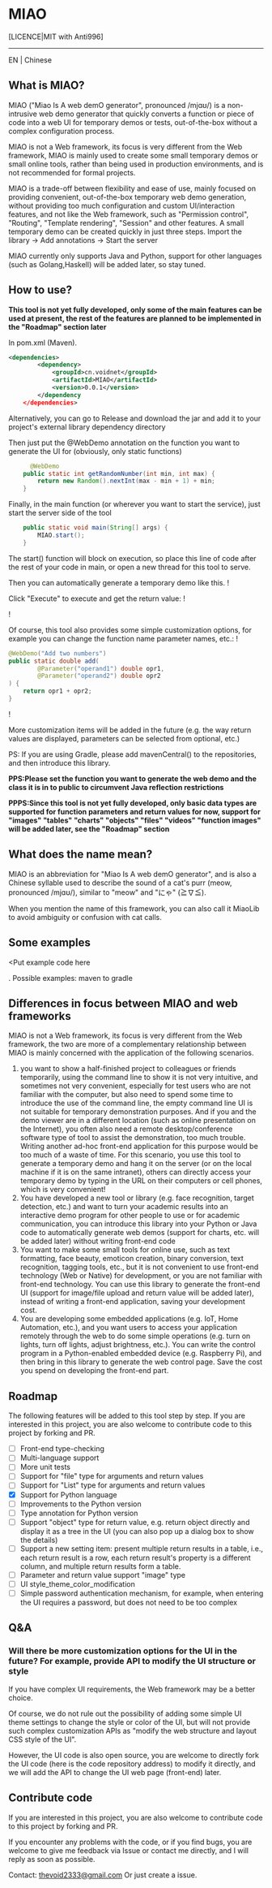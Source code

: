 # MIAO
[LICENCE|MIT with Anti996] 
- - -
EN | Chinese

## What is MIAO?
MIAO ("Miao Is A web demO generator", pronounced /mjɑʊ/) is a non-intrusive web demo generator that quickly converts a function or piece of code into a web UI for temporary demos or tests, out-of-the-box without a complex configuration process.

MIAO is not a Web framework, its focus is very different from the Web framework, MIAO is mainly used to create some small temporary demos or small online tools, rather than being used in production environments, and is not recommended for formal projects.

MIAO is a trade-off between flexibility and ease of use, mainly focused on providing convenient, out-of-the-box temporary web demo generation, without providing too much configuration and custom UI/interaction features, and not like the Web framework, such as "Permission control", "Routing", "Template rendering", "Session" and other features.
A small temporary demo can be created quickly in just three steps.
Import the library -> Add annotations -> Start the server

MIAO currently only supports Java and Python, support for other languages (such as Golang,Haskell) will be added later, so stay tuned.

## How to use?
**This tool is not yet fully developed, only some of the main features can be used at present, the rest of the features are planned to be implemented in the "Roadmap" section later**

In pom.xml (Maven).
``` xml
<dependencies>
        <dependency>
            <groupId>cn.voidnet</groupId>
            <artifactId>MIAO</artifactId>
            <version>0.0.1</version>
        </dependency
    </dependencies>
```

Alternatively, you can go to Release and download the jar and add it to your project's external library dependency directory

Then just put the @WebDemo annotation on the function you want to generate the UI for (obviously, only static functions)
``` java
	  @WebDemo
    public static int getRandomNumber(int min, int max) {
        return new Random().nextInt(max - min + 1) + min;
    }
```
Finally, in the main function (or wherever you want to start the service), just start the server side of the tool
``` java
    public static void main(String[] args) {
        MIAO.start();
    }
```
The start() function will block on execution, so place this line of code after the rest of your code in main, or open a new thread for this tool to serve.

Then you can automatically generate a temporary demo like this.
! [](MIAO/2BDC99A1-FDB7-4D7F-B878-FEF673A309F7.png)

Click "Execute" to execute and get the return value: !

! [](MIAO/72C26721-DC73-495F-B3A7-ACC79921898A.png)

Of course, this tool also provides some simple customization options, for example you can change the function name parameter names, etc.: !
``` java
@WebDemo("Add two numbers")
public static double add(
        @Parameter("operand1") double opr1,
        @Parameter("operand2") double opr2
) {
    return opr1 + opr2;
}
```
! [](MIAO/F93D29A9-ABF7-4AD9-83F1-FF1972D8793C.png)

More customization items will be added in the future (e.g. the way return values are displayed, parameters can be selected from optional, etc.)

PS: If you are using Gradle, please add mavenCentral() to the repositories, and then introduce this library.

**PPS:Please set the function you want to generate the web demo and the class it is in to public to circumvent Java reflection restrictions**

**PPPS:Since this tool is not yet fully developed, only basic data types are supported for function parameters and return values for now, support for "images" "tables" "charts" "objects" "files" "videos" "function images" will be added later, see the "Roadmap" section**
## What does the name mean?
MIAO is an abbreviation for "Miao Is A web demO generator", and is also a Chinese syllable used to describe the sound of a cat's purr (meow, pronounced /mjɑʊ/), similar to "meow" and "にゃ" (≧∇≦).

When you mention the name of this framework, you can also call it MiaoLib to avoid ambiguity or confusion with cat calls.
## Some examples
<Put example code here

<Put the UI image here>.
Possible examples: maven to gradle
## Differences in focus between MIAO and web frameworks
MIAO is not a Web framework, its focus is very different from the Web framework, the two are more of a complementary relationship between MIAO is mainly concerned with the application of the following scenarios.
1. you want to show a half-finished project to colleagues or friends temporarily, using the command line to show it is not very intuitive, and sometimes not very convenient, especially for test users who are not familiar with the computer, but also need to spend some time to introduce the use of the command line, the empty command line UI is not suitable for temporary demonstration purposes.
And if you and the demo viewer are in a different location (such as online presentation on the Internet), you often also need a remote desktop/conference software type of tool to assist the demonstration, too much trouble. Writing another ad-hoc front-end application for this purpose would be too much of a waste of time.
For this scenario, you use this tool to generate a temporary demo and hang it on the server (or on the local machine if it is on the same intranet), others can directly access your temporary demo by typing in the URL on their computers or cell phones, which is very convenient!
2. You have developed a new tool or library (e.g. face recognition, target detection, etc.) and want to turn your academic results into an interactive demo program for other people to use or for academic communication, you can introduce this library into your Python or Java code to automatically generate web demos (support for charts, etc. will be added later) without writing front-end code
3. You want to make some small tools for online use, such as text formatting, face beauty, emoticon creation, binary conversion, text recognition, tagging tools, etc., but it is not convenient to use front-end technology (Web or Native) for development, or you are not familiar with front-end technology. You can use this library to generate the front-end UI (support for image/file upload and return value will be added later), instead of writing a front-end application, saving your development cost.
4. You are developing some embedded applications (e.g. IoT, Home Automation, etc.), and you want users to access your application remotely through the web to do some simple operations (e.g. turn on lights, turn off lights, adjust brightness, etc.). You can write the control program in a Python-enabled embedded device (e.g. Raspberry Pi), and then bring in this library to generate the web control page. Save the cost you spend on developing the front-end part.
## Roadmap
The following features will be added to this tool step by step. If you are interested in this project, you are also welcome to contribute code to this project by forking and PR.
- [ ] Front-end type-checking
- [ ] Multi-language support
- [ ] More unit tests
- [ ] Support for "file" type for arguments and return values
- [ ] Support for "List" type for arguments and return values
- [x] Support for Python language
- [ ] Improvements to the Python version
- [ ] Type annotation for Python version
- [ ] Support "object" type for return value, e.g. return object directly and display it as a tree in the UI (you can also pop up a dialog box to show the details)
- [ ] Support a new setting item: present multiple return results in a table, i.e., each return result is a row, each return result's property is a different column, and multiple return results form a table.
- [ ] Parameter and return value support "image" type
- [ ] UI style_theme_color_modification
- [ ] Simple password authentication mechanism, for example, when entering the UI requires a password, but does not need to be too complex

## Q&A
### Will there be more customization options for the UI in the future? For example, provide API to modify the UI structure or style
If you have complex UI requirements, the Web framework may be a better choice.

Of course, we do not rule out the possibility of adding some simple UI theme settings to change the style or color of the UI, but will not provide such complex customization APIs as "modify the web structure and layout CSS style of the UI".

However, the UI code is also open source, you are welcome to directly fork the UI code (here is the code repository address) to modify it directly, and we will add the API to change the UI web page (front-end) later.
## Contribute code
If you are interested in this project, you are also welcome to contribute code to this project by forking and PR.

If you encounter any problems with the code, or if you find bugs, you are welcome to give me feedback via Issue or contact me directly, and I will reply as soon as possible.

Contact:
thevoid2333@gmail.com
Or just create a issue.